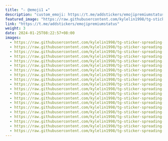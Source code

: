 ```yaml
---
title: "☆ @emoji1 ★"
description: "custom_emoji: https://t.me/addstickers/emojipremiumstatus"
featured_image: "https://raw.githubusercontent.com/kylelin1998/tg-sticker-spreading-worldwide-images/main/img/2db097c0-12e1-494a-a6a3-4ba7d5adc8e4.jpg"
link: "https://t.me/addstickers/emojipremiumstatus"
weight: 3
date: 2024-01-25T08:22:57+08:00
images:
  - https://raw.githubusercontent.com/kylelin1998/tg-sticker-spreading-worldwide-images/main/img/2db097c0-12e1-494a-a6a3-4ba7d5adc8e4.jpg
  - https://raw.githubusercontent.com/kylelin1998/tg-sticker-spreading-worldwide-images/main/img/c882cc7e-80b3-42b9-9808-c900a2a63538.jpg
  - https://raw.githubusercontent.com/kylelin1998/tg-sticker-spreading-worldwide-images/main/img/4bb7164e-20fa-4521-80d8-069906185906.jpg
  - https://raw.githubusercontent.com/kylelin1998/tg-sticker-spreading-worldwide-images/main/img/b036bdb4-abd5-4448-9fd4-d569113f252d.jpg
  - https://raw.githubusercontent.com/kylelin1998/tg-sticker-spreading-worldwide-images/main/img/c5f66956-9645-479d-94da-07fd9ac40d39.jpg
  - https://raw.githubusercontent.com/kylelin1998/tg-sticker-spreading-worldwide-images/main/img/ffda9a94-77cc-4d7d-b8b4-3d004b33c11d.jpg
  - https://raw.githubusercontent.com/kylelin1998/tg-sticker-spreading-worldwide-images/main/img/a129d799-1d46-4ba2-b919-c07fb6064591.jpg
  - https://raw.githubusercontent.com/kylelin1998/tg-sticker-spreading-worldwide-images/main/img/13263de8-956c-4026-be77-320bb369cfe6.jpg
  - https://raw.githubusercontent.com/kylelin1998/tg-sticker-spreading-worldwide-images/main/img/3bb3b6e0-349f-4287-b2bb-4b02b30624bd.jpg
  - https://raw.githubusercontent.com/kylelin1998/tg-sticker-spreading-worldwide-images/main/img/12cb21d9-1604-42c7-9790-b80e746dd5f4.jpg
  - https://raw.githubusercontent.com/kylelin1998/tg-sticker-spreading-worldwide-images/main/img/66446b14-bda4-4792-b1ff-522a97334e52.jpg
  - https://raw.githubusercontent.com/kylelin1998/tg-sticker-spreading-worldwide-images/main/img/3e8588ef-fb94-4fe0-8bd5-0f4e7807c288.jpg
  - https://raw.githubusercontent.com/kylelin1998/tg-sticker-spreading-worldwide-images/main/img/98996ac0-887f-4b11-af5a-7b59dd6c37b0.jpg
  - https://raw.githubusercontent.com/kylelin1998/tg-sticker-spreading-worldwide-images/main/img/7aa22f76-0bb9-46dd-ac5e-7f5a754e34e8.jpg
  - https://raw.githubusercontent.com/kylelin1998/tg-sticker-spreading-worldwide-images/main/img/90a5e488-58b8-4dc9-8bc9-d47dd32db306.jpg
  - https://raw.githubusercontent.com/kylelin1998/tg-sticker-spreading-worldwide-images/main/img/f49069b6-3b5e-4793-9c65-179f21038f98.jpg
  - https://raw.githubusercontent.com/kylelin1998/tg-sticker-spreading-worldwide-images/main/img/aeb2777e-b5ba-4c1c-9b2f-5a1a490326ea.jpg
  - https://raw.githubusercontent.com/kylelin1998/tg-sticker-spreading-worldwide-images/main/img/1a14688f-de3f-4f8c-bd4a-8445dfdbda64.jpg
  - https://raw.githubusercontent.com/kylelin1998/tg-sticker-spreading-worldwide-images/main/img/e6b1431a-aeb5-430c-a315-eb576feeb3a8.jpg
  - https://raw.githubusercontent.com/kylelin1998/tg-sticker-spreading-worldwide-images/main/img/364759ca-9795-4b16-b281-2cb9b1de2a93.jpg
---
```

